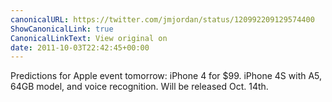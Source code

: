 ```yaml
---
canonicalURL: https://twitter.com/jmjordan/status/120992209129574400
ShowCanonicalLink: true
CanonicalLinkText: View original on
date: 2011-10-03T22:42:45+00:00
---
```

Predictions for Apple event tomorrow: iPhone 4 for $99. iPhone 4S with A5, 64GB model, and voice recognition. Will be released Oct. 14th.